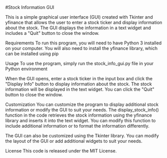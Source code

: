 #Stock Information GUI

This is a simple graphical user interface (GUI) created with Tkinter and yfinance that allows the user to enter a stock ticker and display information about the stock. The GUI displays the information in a text widget and includes a "Quit" button to close the window.

Requirements
To run this program, you will need to have Python 3 installed on your computer. You will also need to install the yfinance library, which can be installed using pip  

Usage
To use the program, simply run the stock_info_gui.py file in your Python environment

When the GUI opens, enter a stock ticker in the input box and click the "Display Info" button to display information about the stock. The stock information will be displayed in the text widget. You can click the "Quit" button to close the window.


Customization
You can customize the program to display additional stock information or modify the GUI to suit your needs. The display_stock_info() function in the code retrieves the stock information using the yfinance library and inserts it into the text widget. You can modify this function to include additional information or to format the information differently.

The GUI can also be customized using the Tkinter library. You can modify the layout of the GUI or add additional widgets to suit your needs.

License
This code is released under the MIT License.